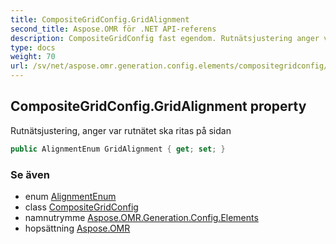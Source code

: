 ```yaml
---
title: CompositeGridConfig.GridAlignment
second_title: Aspose.OMR för .NET API-referens
description: CompositeGridConfig fast egendom. Rutnätsjustering anger var rutnätet ska ritas på sidan
type: docs
weight: 70
url: /sv/net/aspose.omr.generation.config.elements/compositegridconfig/gridalignment/
---
```

## CompositeGridConfig.GridAlignment property

Rutnätsjustering, anger var rutnätet ska ritas på sidan

```csharp
public AlignmentEnum GridAlignment { get; set; }
```

### Se även

* enum [AlignmentEnum](../../../aspose.omr.generation.config.enums/alignmentenum/)
* class [CompositeGridConfig](../)
* namnutrymme [Aspose.OMR.Generation.Config.Elements](../../compositegridconfig/)
* hopsättning [Aspose.OMR](../../../)


